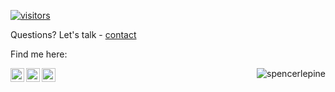 [![visitors](https://komarev.com/ghpvc/?username=spencerlepine&style=flat)](https://github.com/spencerlepine)

Questions? Let's talk - [contact](mailto:contact@spencerlepine.com)

<p align="left">Find me here:</p>
<a href="https://medium.com/@spencerlepine">
  <img align="left" alt="Spencer Lepine Medium" width="22px" src="https://camo.githubusercontent.com/a583b5ce3b463c784cb87592b3da7b9b9d014d7a16adfff04b91cb1452ae4ca2/68747470733a2f2f6564656e742e6769746875622e696f2f537570657254696e7949636f6e732f696d616765732f7376672f6d656469756d2e737667" />
</a>
<a href="https://twitter.com/spencerlepine">
  <img align="left" alt="Spencer Lepine Twitter" width="22px" src="https://raw.githubusercontent.com/peterthehan/peterthehan/master/assets/twitter.svg" />
</a>
<a href="https://www.linkedin.com/in/spencer-lepine/">
  <img align="left" alt="Spencer Lepine LinkedIn" width="22px" src="https://raw.githubusercontent.com/peterthehan/peterthehan/master/assets/linkedin.svg" />
</a>

<p align="right"> <img src="https://github-readme-stats.vercel.app/api?username=spencerlepine&show_icons=true&theme=gotham" alt="spencerlepine" />

<!-- Social Badges -->
<!-- [![Views](https://komarev.com/ghpvc/?username=spencerlepine&style=flat)](https://github.com/spencerlepine) -->
<!-- [![GitHub:spencerlepine](https://img.shields.io/github/followers/spencerlepine?label=follow&style=social)](https://github.com/spencerlepine) -->
<!-- [![Twitter:spencerlepine](https://img.shields.io/twitter/follow/spencerlepine?style=social)](https://twitter.com/spencerlepine) -->
<!-- [![Linkedin:Spencer Lepine](https://img.shields.io/badge/-Spencer_Lepine-blue?style=flat-square&logo=Linkedin&logoColor=white&link=https://www.linkedin.com/in/spencer-lepine/)](https://www.linkedin.com/in/spencerlepine/) -->
